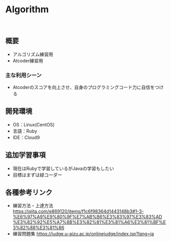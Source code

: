 # Algorithm
​
## 概要
- アルゴリズム練習用
- Atcoder練習用

### 主な利用シーン
- Atcoderのスコアを向上させ、自身のプログラミングコード力に自信をつける
## 開発環境
- OS：Linux(CentOS)
- 言語：Ruby
- IDE：Cloud9

## 追加学習事項
- 現在はRubyで学習しているがJavaの学習もしたい
- 目標はまずは緑コーダー

## 各種参考リンク
- 練習方法・上達方法
　https://qiita.com/e869120/items/f1c6f98364d1443148b3#1-3-%E6%97%A9%E9%80%9F%E7%AB%B6%E3%83%97%E3%83%AD%E3%82%92%E5%A7%8B%E3%82%81%E3%81%A6%E3%81%BF%E3%82%88%E3%81%86
- 練習問題集
https://judge.u-aizu.ac.jp/onlinejudge/index.jsp?lang=ja
